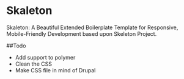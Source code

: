 Skaleton
========

Skaleton: A Beautiful Extended Boilerplate Template for Responsive, Mobile-Friendly Development based upon Skeleton Project.

##Todo
- Add support to polymer
- Clean the CSS
- Make CSS file in mind of Drupal
